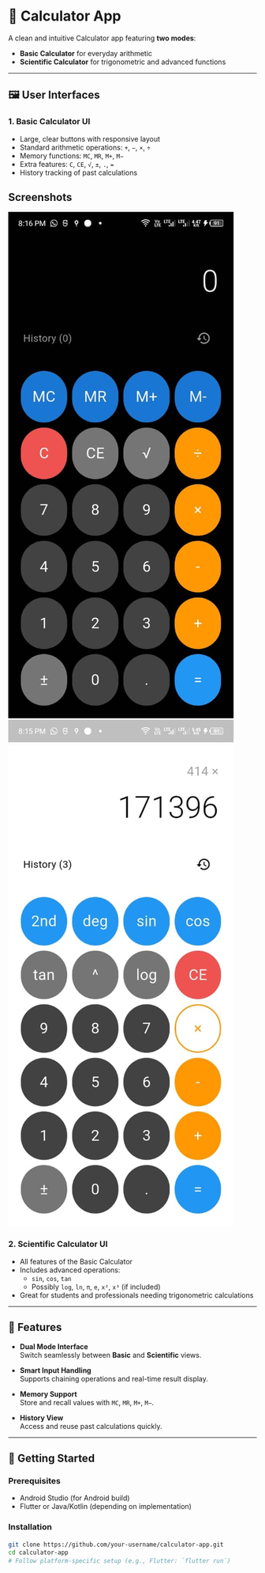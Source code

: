 # 📱 Calculator App

A clean and intuitive Calculator app featuring **two modes**:  
- **Basic Calculator** for everyday arithmetic  
- **Scientific Calculator** for trigonometric and advanced functions

---

## 🖼️ User Interfaces

### 1. Basic Calculator UI
- Large, clear buttons with responsive layout
- Standard arithmetic operations: `+`, `−`, `×`, `÷`
- Memory functions: `MC`, `MR`, `M+`, `M−`
- Extra features: `C`, `CE`, `√`, `±`, `.`, `=`
- History tracking of past calculations

## Screenshots
<img src="lib/assets/calc.jpg">
<img src="lib/assets/scientific calc.jpg">

### 2. Scientific Calculator UI
- All features of the Basic Calculator
- Includes advanced operations:
  - `sin`, `cos`, `tan`
  - Possibly `log`, `ln`, `π`, `e`, `x²`, `x³` (if included)
- Great for students and professionals needing trigonometric calculations

---

## 🔧 Features

- **Dual Mode Interface**  
  Switch seamlessly between **Basic** and **Scientific** views.

- **Smart Input Handling**  
  Supports chaining operations and real-time result display.

- **Memory Support**  
  Store and recall values with `MC`, `MR`, `M+`, `M−`.

- **History View**  
  Access and reuse past calculations quickly.

---

## 🚀 Getting Started

### Prerequisites

- Android Studio (for Android build)
- Flutter or Java/Kotlin (depending on implementation)

### Installation

```bash
git clone https://github.com/your-username/calculator-app.git
cd calculator-app
# Follow platform-specific setup (e.g., Flutter: `flutter run`)
